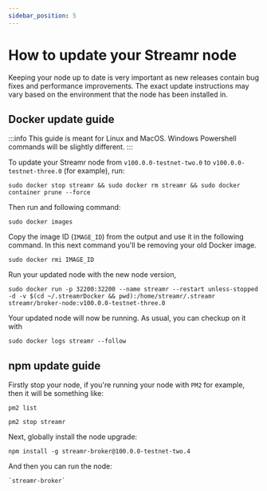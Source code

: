 ```yaml
---
sidebar_position: 5
---
```


# How to update your Streamr node
Keeping your node up to date is very important as new releases contain bug fixes and performance improvements. The exact update instructions may vary based on the environment that the node has been installed in.

## Docker update guide
:::info
This guide is meant for Linux and MacOS. Windows Powershell commands will be slightly different.
:::

To update your Streamr node from `v100.0.0-testnet-two.0` to `v100.0.0-testnet-three.0` (for example), run:

```
sudo docker stop streamr && sudo docker rm streamr && sudo docker container prune --force
```

Then run and following command:
```
sudo docker images
```

Copy the image ID (`IMAGE_ID`) from the output and use it in the following command. In this next command you'll be removing your old Docker image.

```
sudo docker rmi IMAGE_ID
```

Run your updated node with the new node version,

```
sudo docker run -p 32200:32200 --name streamr --restart unless-stopped -d -v $(cd ~/.streamrDocker && pwd):/home/streamr/.streamr streamr/broker-node:v100.0.0-testnet-three.0
```

Your updated node will now be running. As usual, you can checkup on it with 

```
sudo docker logs streamr --follow
```

## npm update guide
Firstly stop your node, if you're running your node with `PM2` for example, then it will be something like:

```
pm2 list
```

```
pm2 stop streamr
```

Next, globally install the node upgrade:
```
npm install -g streamr-broker@100.0.0-testnet-two.4
```

And then you can run the node:
```
`streamr-broker`
```
